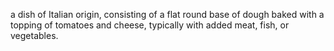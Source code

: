 a dish of Italian origin, consisting of a flat round base of dough baked with a topping of tomatoes and cheese, typically with added meat, fish, or vegetables.